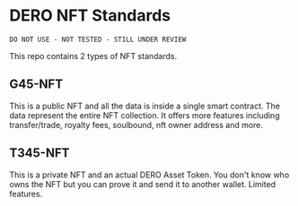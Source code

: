 # DERO NFT Standards

`DO NOT USE - NOT TESTED - STILL UNDER REVIEW`

This repo contains 2 types of NFT standards.

## G45-NFT

This is a public NFT and all the data is inside a single smart contract. The data represent the entire NFT collection. It offers more features including transfer/trade, royalty fees, soulbound, nft owner address and more.

## T345-NFT

This is a private NFT and an actual DERO Asset Token.
You don't know who owns the NFT but you can prove it and send it to another wallet.
Limited features.
